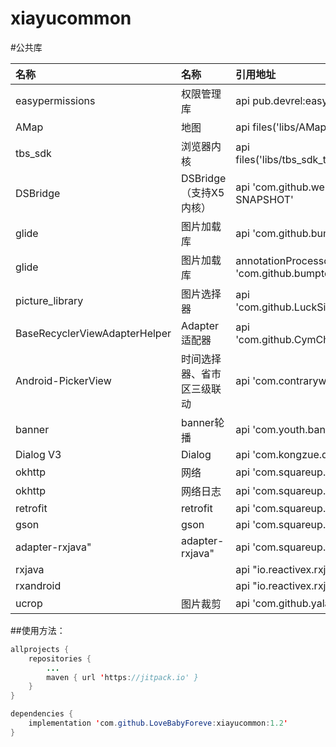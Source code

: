 # xiayucommon
#公共库

| 名称                          | 名称                      | 引用地址                                                          |
|:------------------------------|:-------------------------|:------------------------------------------------------------------|
| easypermissions               | 权限管理库                | api pub.devrel:easypermissions:3.0.0                              |
| AMap                          | 地图                      | api files('libs/AMap_Location_V4.9.0_20200228.jar')               |
| tbs_sdk                       | 浏览器内核                | api files('libs/tbs_sdk_thirdapp_v4.3.0.67_43967_20200923.jar')   |
| DSBridge                      | DSBridge（支持X5内核）    | api 'com.github.wendux:DSBridge-Android:x5-3.0-SNAPSHOT'          |
| glide                         | 图片加载库                | api 'com.github.bumptech.glide:glide:4.11.0'                      |
| glide                         | 图片加载库                | annotationProcessor 'com.github.bumptech.glide:compiler:4.11.0'   |
| picture_library               | 图片选择器                | api 'com.github.LuckSiege.PictureSelector:picture_library:v2.6.1' |
| BaseRecyclerViewAdapterHelper | Adapter适配器             | api 'com.github.CymChad:BaseRecyclerViewAdapterHelper:3.0.4'      |
| Android-PickerView            | 时间选择器、省市区三级联动 | api 'com.contrarywind:Android-PickerView:4.1.9'                   |
| banner                        | banner轮播                | api 'com.youth.banner:banner:2.1.0'                               |
| Dialog V3                     | Dialog                   | api 'com.kongzue.dialog_v3x:dialog:3.2.4'                         |
| okhttp                        | 网络                      | api 'com.squareup.okhttp3:okhttp:3.11.0'                          |
| okhttp                        | 网络日志                  | api 'com.squareup.okhttp3:logging-interceptor:3.11.0'             |
| retrofit                      | retrofit                 | api 'com.squareup.retrofit2:retrofit:2.4.0'                       |
| gson                          | gson                     | api 'com.squareup.retrofit2:converter-gson:2.4.0'                 |
| adapter-rxjava"               | adapter-rxjava"          | api 'com.squareup.retrofit2:adapter-rxjava2:2.4.0'                |
| rxjava                        |                          | api "io.reactivex.rxjava2:rxjava:2.2.3"                           |
| rxandroid                     |                          | api "io.reactivex.rxjava2:rxandroid:2.1.0"                        |
| ucrop                         | 图片裁剪                  | api 'com.github.yalantis:ucrop:2.2.6'                             |

##使用方法：
```  java
allprojects {
    repositories {
        ...
        maven { url 'https://jitpack.io' }
    }
}

dependencies {
    implementation 'com.github.LoveBabyForeve:xiayucommon:1.2'
}
```